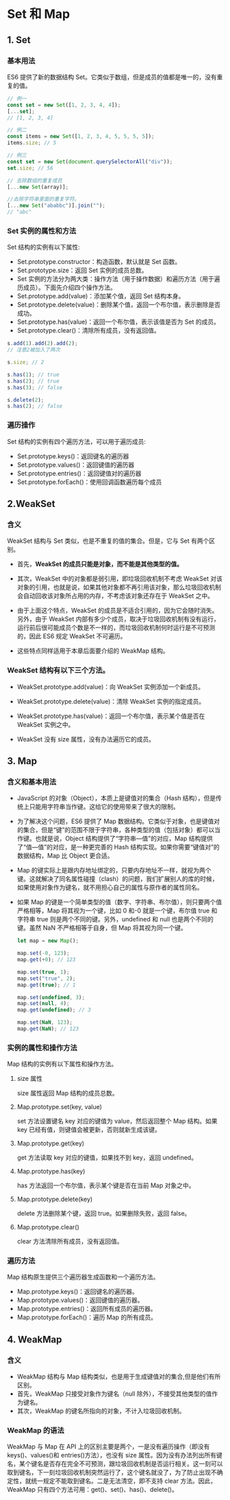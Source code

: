 <!--
 * @Author: Yu
 * @Date: 2020-08-11 19:57:20
 * @LastEditTime: 2020-08-11 20:54:23
 * @FilePath: /KeepLearning/Javascript/ES6/Set和Map.md
 * @Description: ''
-->

# Set 和 Map

## 1. Set

### 基本用法

ES6 提供了新的数据结构 Set。它类似于数组，但是成员的值都是唯一的，没有重复的值。

```javascript
// 例一
const set = new Set([1, 2, 3, 4, 4]);
[...set];
// [1, 2, 3, 4]

// 例二
const items = new Set([1, 2, 3, 4, 5, 5, 5, 5]);
items.size; // 5

// 例三
const set = new Set(document.querySelectorAll("div"));
set.size; // 56

// 去除数组的重复成员
[...new Set(array)];

//去除字符串里面的重复字符。
[...new Set("ababbc")].join("");
// "abc"
```

### Set 实例的属性和方法

Set 结构的实例有以下属性:

- Set.prototype.constructor：构造函数，默认就是 Set 函数。
- Set.prototype.size：返回 Set 实例的成员总数。
- Set 实例的方法分为两大类：操作方法（用于操作数据）和遍历方法（用于遍历成员）。下面先介绍四个操作方法。
- Set.prototype.add(value)：添加某个值，返回 Set 结构本身。
- Set.prototype.delete(value)：删除某个值，返回一个布尔值，表示删除是否成功。
- Set.prototype.has(value)：返回一个布尔值，表示该值是否为 Set 的成员。
- Set.prototype.clear()：清除所有成员，没有返回值。

```javascript
s.add(1).add(2).add(2);
// 注意2被加入了两次

s.size; // 2

s.has(1); // true
s.has(2); // true
s.has(3); // false

s.delete(2);
s.has(2); // false
```

### 遍历操作

Set 结构的实例有四个遍历方法，可以用于遍历成员:

- Set.prototype.keys()：返回键名的遍历器
- Set.prototype.values()：返回键值的遍历器
- Set.prototype.entries()：返回键值对的遍历器
- Set.prototype.forEach()：使用回调函数遍历每个成员

## 2.WeakSet

### 含义

WeakSet 结构与 Set 类似，也是不重复的值的集合。但是，它与 Set 有两个区别。

- 首先，**WeakSet 的成员只能是对象，而不能是其他类型的值。**

- 其次，WeakSet 中的对象都是弱引用，即垃圾回收机制不考虑 WeakSet 对该对象的引用，也就是说，如果其他对象都不再引用该对象，那么垃圾回收机制会自动回收该对象所占用的内存，不考虑该对象还存在于 WeakSet 之中。

- 由于上面这个特点，WeakSet 的成员是不适合引用的，因为它会随时消失。另外，由于 WeakSet 内部有多少个成员，取决于垃圾回收机制有没有运行，运行前后很可能成员个数是不一样的，而垃圾回收机制何时运行是不可预测的，因此 ES6 规定 WeakSet 不可遍历。

- 这些特点同样适用于本章后面要介绍的 WeakMap 结构。

### WeakSet 结构有以下三个方法。

- WeakSet.prototype.add(value)：向 WeakSet 实例添加一个新成员。
- WeakSet.prototype.delete(value)：清除 WeakSet 实例的指定成员。
- WeakSet.prototype.has(value)：返回一个布尔值，表示某个值是否在 WeakSet 实例之中。

- WeakSet 没有 size 属性，没有办法遍历它的成员。

## 3. Map

### 含义和基本用法

- JavaScript 的对象（Object），本质上是键值对的集合（Hash 结构），但是传统上只能用字符串当作键。这给它的使用带来了很大的限制。
- 为了解决这个问题，ES6 提供了 Map 数据结构。它类似于对象，也是键值对的集合，但是“键”的范围不限于字符串，各种类型的值（包括对象）都可以当作键。也就是说，Object 结构提供了“字符串—值”的对应，Map 结构提供了“值—值”的对应，是一种更完善的 Hash 结构实现。如果你需要“键值对”的数据结构，Map 比 Object 更合适。
- Map 的键实际上是跟内存地址绑定的，只要内存地址不一样，就视为两个键。这就解决了同名属性碰撞（clash）的问题，我们扩展别人的库的时候，如果使用对象作为键名，就不用担心自己的属性与原作者的属性同名。

- 如果 Map 的键是一个简单类型的值（数字、字符串、布尔值），则只要两个值严格相等，Map 将其视为一个键，比如 0 和-0 就是一个键，布尔值 true 和字符串 true 则是两个不同的键。另外，undefined 和 null 也是两个不同的键。虽然 NaN 不严格相等于自身，但 Map 将其视为同一个键。

  ```javascript
  let map = new Map();

  map.set(-0, 123);
  map.get(+0); // 123

  map.set(true, 1);
  map.set("true", 2);
  map.get(true); // 1

  map.set(undefined, 3);
  map.set(null, 4);
  map.get(undefined); // 3

  map.set(NaN, 123);
  map.get(NaN); // 123
  ```

### 实例的属性和操作方法

Map 结构的实例有以下属性和操作方法。

1. size 属性

   size 属性返回 Map 结构的成员总数。

2. Map.prototype.set(key, value)

   set 方法设置键名 key 对应的键值为 value，然后返回整个 Map 结构。如果 key 已经有值，则键值会被更新，否则就新生成该键。

3. Map.prototype.get(key)

   get 方法读取 key 对应的键值，如果找不到 key，返回 undefined。

4. Map.prototype.has(key)

   has 方法返回一个布尔值，表示某个键是否在当前 Map 对象之中。

5. Map.prototype.delete(key)

   delete 方法删除某个键，返回 true。如果删除失败，返回 false。

6. Map.prototype.clear()

   clear 方法清除所有成员，没有返回值。

### 遍历方法

Map 结构原生提供三个遍历器生成函数和一个遍历方法。

- Map.prototype.keys()：返回键名的遍历器。
- Map.prototype.values()：返回键值的遍历器。
- Map.prototype.entries()：返回所有成员的遍历器。
- Map.prototype.forEach()：遍历 Map 的所有成员。

## 4. WeakMap

### 含义

- WeakMap 结构与 Map 结构类似，也是用于生成键值对的集合,但是他们有所区别。
- 首先，WeakMap 只接受对象作为键名（null 除外），不接受其他类型的值作为键名。
- 其次，WeakMap 的键名所指向的对象，不计入垃圾回收机制。

### WeakMap 的语法

WeakMap 与 Map 在 API 上的区别主要是两个，一是没有遍历操作（即没有 keys()、values()和 entries()方法），也没有 size 属性。因为没有办法列出所有键名，某个键名是否存在完全不可预测，跟垃圾回收机制是否运行相关。这一刻可以取到键名，下一刻垃圾回收机制突然运行了，这个键名就没了，为了防止出现不确定性，就统一规定不能取到键名。二是无法清空，即不支持 clear 方法。因此，WeakMap 只有四个方法可用：get()、set()、has()、delete()。

